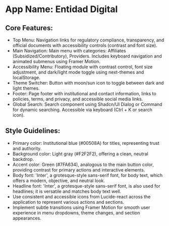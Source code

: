 # **App Name**: Entidad Digital

## Core Features:

- Top Menu: Navigation links for regulatory compliance, transparency, and official documents with accessibility controls (contrast and font size).
- Main Navigation: Main menu with categories: Affiliates (Subsidized/Contributory), Providers. Includes keyboard navigation and animated submenus using Framer Motion.
- Accessibility Menu: Floating module with contrast control, font size adjustment, and dark/light mode toggle using next-themes and localStorage.
- Theme Switcher: Button with moon/sun icon to toggle between dark and light themes.
- Footer: Page footer with institutional and contact information, links to policies, terms, and privacy, and accessible social media links.
- Global Search: Search component using Shadcn/UI Dialog or Command for dynamic searching. Accessible via keyboard (Ctrl + K or search icon).

## Style Guidelines:

- Primary color: Institutional blue (#00508A) for titles, representing trust and authority.
- Background color: Light gray (#F2F2F2), offering a clean, neutral backdrop.
- Accent color: Green (#7FA634), analogous to the main button color, providing contrast for primary actions and interactive elements.
- Body font: 'Inter', a grotesque-style sans-serif font, for body text, which offers a modern, objective, and neutral look.
- Headline font: 'Inter', a grotesque-style sans-serif font, is also used for headlines; it is versatile and matches body text well.
- Use consistent and accessible icons from Lucide-react across the application to represent various actions and sections.
- Implement subtle transitions using Framer Motion for smooth user experience in menu dropdowns, theme changes, and section appearances.